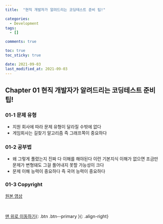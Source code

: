 ```yaml
---
title:  "현직 개발자가 알려드리는 코딩테스트 준비 팁!" 

categories:
  - Development
tags:
  - []

comments: true

toc: true
toc_sticky: true

date: 2021-09-03
last_modified_at: 2021-09-03
---
```


## Chapter 01 현직 개발자가 알려드리는 코딩테스트 준비 팁!

### 01-1 문제 유형
- 지원 회사에 따라 문제 유형이 달라질 수밖에 없다
- 게임회사는 길찾기 알고리즘 즉 그래프쪽이 중요하다

### 01-2 공부법
- 왜 그렇게 풀렸는지 진짜 다 이해를 해야된다 이런 기본지식 이해가 없으면 조금만 문제가 변형돼도 그걸 풀어내지 못할 가능성이 크다
- 문제 이해 능력이 중요하다 즉 국어 능력이 중요하다

### 01-3 Copyright
[ 원본 영상 ](https://www.youtube.com/watch?v=gH-6-KynH4s/)

<br>

[맨 위로 이동하기](#){: .btn .btn--primary }{: .align-right}